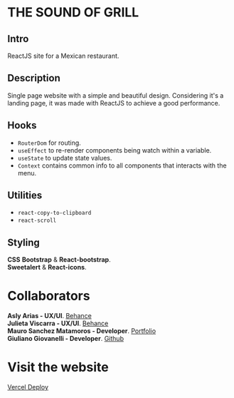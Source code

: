 # THE SOUND OF GRILL                                                          

## Intro

ReactJS site for a Mexican restaurant.


## Description

Single page website with a simple and beautiful design.
Considering it's a landing page, it was made with ReactJS to achieve a good performance.


## Hooks

* ```RouterDom``` for routing.
* ```useEffect``` to re-render components being watch within a variable.
* ```useState``` to update state values.
* ```Context``` contains common info to all components that interacts with the menu.


## Utilities

* ```react-copy-to-clipboard```
* ```react-scroll```


## Styling

<b>CSS</b> 
<b>Bootstrap</b> & <b>React-bootstrap</b>. <br />
<b>Sweetalert</b> & <b>React-icons</b>.


# Collaborators

<b>Asly Arias - UX/UI</b>. [Behance](https://www.behance.net/aslyariasosio) <br />
<b>Julieta Viscarra - UX/UI</b>. [Behance](https://www.behance.net/juliviscarra) <br />
<b>Mauro Sanchez Matamoros - Developer</b>. [Portfolio](https://www.maurosanchezmatamoros.com.ar/) <br />
<b>Giuliano Giovanelli - Developer</b>. [Github](https://github.com/giulianogiova20/)


# Visit the website

[Vercel Deploy](https://the-sound-of-grill.vercel.app/)
